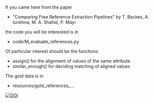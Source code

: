 If you came here from the paper

- "Comparing Free Reference Extraction Pipelines"
by T. Backes, A. Iurshina, M. A. Shahid, P. Mayr

the code you will be interested is in

- code/M_evaluate_references.py

Of particular interest should be the functions

- assign() for the alignment of values of the same attribute
- similar_enough() for deciding matching of aligned values

The gold data is in

- resources/gold_references_...

[![DOI](https://zenodo.org/badge/741889064.svg)](https://zenodo.org/doi/10.5281/zenodo.10985783)
